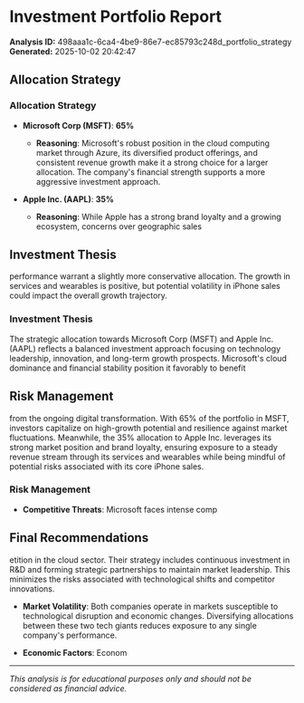 # Investment Portfolio Report

**Analysis ID:** 498aaa1c-6ca4-4be9-86e7-ec85793c248d_portfolio_strategy
**Generated:** 2025-10-02 20:42:47

## Allocation Strategy
### Allocation Strategy
- **Microsoft Corp (MSFT)**: **65%**  
  - **Reasoning**: Microsoft's robust position in the cloud computing market through Azure, its diversified product offerings, and consistent revenue growth make it a strong choice for a larger allocation. The company's financial strength supports a more aggressive investment approach.

- **Apple Inc. (AAPL)**: **35%**  
  - **Reasoning**: While Apple has a strong brand loyalty and a growing ecosystem, concerns over geographic sales 

## Investment Thesis
performance warrant a slightly more conservative allocation. The growth in services and wearables is positive, but potential volatility in iPhone sales could impact the overall growth trajectory.

### Investment Thesis
The strategic allocation towards Microsoft Corp (MSFT) and Apple Inc. (AAPL) reflects a balanced investment approach focusing on technology leadership, innovation, and long-term growth prospects. Microsoft's cloud dominance and financial stability position it favorably to benefit 

## Risk Management
from the ongoing digital transformation. With 65% of the portfolio in MSFT, investors capitalize on high-growth potential and resilience against market fluctuations. Meanwhile, the 35% allocation to Apple Inc. leverages its strong market position and brand loyalty, ensuring exposure to a steady revenue stream through its services and wearables while being mindful of potential risks associated with its core iPhone sales.

### Risk Management
- **Competitive Threats**: Microsoft faces intense comp

## Final Recommendations
etition in the cloud sector. Their strategy includes continuous investment in R&D and forming strategic partnerships to maintain market leadership. This minimizes the risks associated with technological shifts and competitor innovations.

- **Market Volatility**: Both companies operate in markets susceptible to technological disruption and economic changes. Diversifying allocations between these two tech giants reduces exposure to any single company's performance.

- **Economic Factors**: Econom

---
*This analysis is for educational purposes only and should not be considered as financial advice.*
